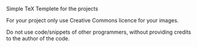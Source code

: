 Simple TeX Templete for the projects

For your project only use Creative Commons licence for your images.

Do not use code/snippets of other programmers, without providing credits to the author of the code.
